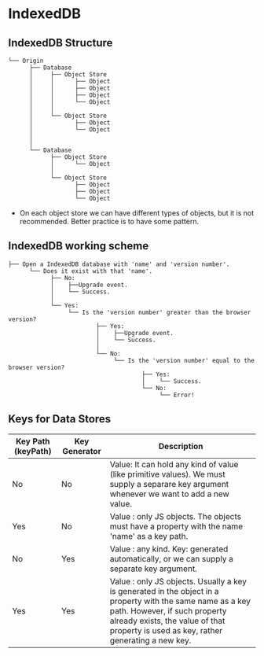 # IndexedDB

## IndexedDB Structure
```
└── Origin
      ├── Database
      │     ├── Object Store
      │     │      ├── Object
      │     │      ├── Object
      │     │      ├── Object
      │     │      └── Object
      │     │      
      │     └── Object Store
      │            ├── Object
      │            └── Object
      │
      │
      └── Database
            ├── Object Store
            │      └── Object
            │      
            └── Object Store
                   ├── Object
                   ├── Object
                   └── Object
```

- On each object store we can have different types of objects, but it is not recommended. Better practice is to have some pattern.

## IndexedDB working scheme

```
├── Open a IndexedDB database with 'name' and 'version number'.
      └── Does it exist with that 'name'.
            ├── No:
            │    ├──Upgrade event.
            │    └── Success.
            │
            └── Yes:
                 └── Is the 'version number' greater than the browser version?
                         ├── Yes:
                         │    ├──Upgrade event.
                         │    └── Success.
                         │
                         └── No:
                              └── Is the 'version number' equal to the browser version?
                                      ├── Yes:
                                      │    └── Success.
                                      └── No: 
                                           └── Error!
```


## Keys for Data Stores

|Key Path (keyPath)   | Key Generator  | Description                                                                                  |
|---------------------|----------------|----------------------------------------------------------------------------------------------|
| No                  | No             | Value: It can hold any kind of value (like primitive values). We must supply a separare key argument whenever we want to add a new value. |
| Yes                 | No             | Value : only JS objects. The objects must have a property with the name 'name' as a key path.|
| No                  | Yes            | Value : any kind. Key: generated automatically, or we can supply a separate key argument.    |
| Yes                 | Yes            | Value : only JS objects. Usually a key is generated in the object in a property with the same name as a key path. However, if such property already exists, the value of that property is used as key, rather generating a new key. |